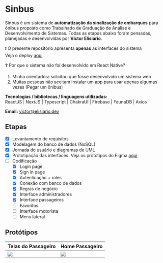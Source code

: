 # Sinbus
Sinbus é um sistema de **automatização da sinalização de embarques** para ônibus proposto como 
Trabalhado de Graduação de Análise e Desenvolvimento de Sistemas. Todas as etapas abaixo foram 
pensadas, planejadas e desenvolvidas por **Victor Elisiario**.

:exclamation:  O presente repositório apresenta **apenas** as interfaces do sistema  
Veja o deploy [aqui](https://sinbusfrontend.netlify.app/)

:question: Por que o sistema não foi desenvolvido em React Native?  
1. Minha orientadora solicitou que fosse desenvolvido um sistema web
2. Muitas pessoas não aceitam instalar um app para usar apenas algumas vezes (Pegar um ônibus)
  
**Tecnologias / bibliotecas / linguagens utilizadas:**  
ReactJS | NextJS | Typescript | ChakraUI | Firebase | FaunaDB | Axios

**Email:** victor@elisiario.dev


## Etapas
- [X] Levantamento de requisitos
- [X] Modelagem do banco de dados (NoSQL)
- [X] Jornada do usuário e diagramas de UML 
- [X] Prototipação das interfaces. Veja os prototipos do Figma [aqui](https://www.figma.com/file/Mq1vVUWyKySfgeQhV4APx6/Untitled?node-id=0%3A1)
- [ ] Codificação
  - [X] Login page
  - [X] Sign in page
  - [X] Autenticação + roles
  - [X] Conexão com banco de dados
  - [X] Regras de negócio
  - [X] Interface administradores
  - [X] Interface passageiros
  - [ ] Favoritos
  - [ ] Interface motorista
  - [ ] Menu lateral
  
## Protótipos

Telas do Passageiro | Home Passageiro
------ | -------
![](https://media1.giphy.com/media/SdrmEgfXKDbHQ6GiGh/giphy.gif?cid=790b7611159e46e147a45ae71779aace306d98d4e7ed6a4b&rid=giphy.gif&ct=g) | ![](https://media4.giphy.com/media/18XYzRsfqVCfbEB5AG/giphy.gif?cid=790b7611a45292e6f0b6594d1d9585bfc45e78dc6fafea1c&rid=giphy.gif&ct=g)





